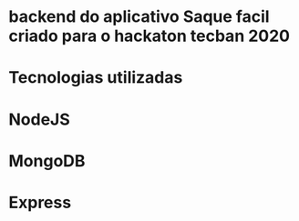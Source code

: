 # backend do aplicativo Saque facil criado para o hackaton tecban 2020

# Tecnologias utilizadas
# NodeJS
# MongoDB
# Express

